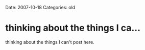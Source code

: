 Date: 2007-10-18
Categories: old

# thinking about the things I ca…

thinking about the things I can't post here.
